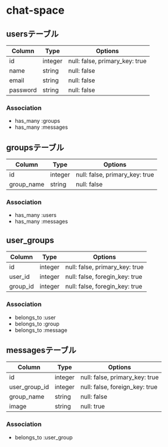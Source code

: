 # chat-space
## usersテーブル

|Column|Type|Options|
|------|----|-------|
|id|integer|null: false, primary_key: true|
|name|string|null: false|
|email|string|null: false|
|password|string|null: false|

### Association
- has_many :groups
- has_many :messages

## groupsテーブル

Column|Type|Options|
|------|----|-------|
|id|integer|null: false, primary_key: true|
|group_name|string|null: false|

### Association
- has_many :users
- has_many :messages

## user_groups

Column|Type|Options|
|------|----|-------|
|id|integer|null: false, primary_key: true|
|user_id|integer|null: false, foregin_key: true|
|group_id|integer|null: false, foregin_key: true|

### Association
- belongs_to :user
- belongs_to :group
- belongs_to :message

## messagesテーブル

Column|Type|Options|
|------|----|-------|
|id|integer|null: false, primary_key: true|
|user_group_id|integer|null: false, foreign_key: true|
|group_name|string|null: false|
|image|string|null: true|

### Association
- belongs_to :user_group







